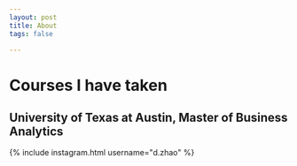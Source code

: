 ```yaml
---
layout: post
title: About
tags: false

---
```


# Courses I have taken

## University of Texas at Austin, Master of Business Analytics

{% include instagram.html username="d.zhao" %}

